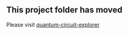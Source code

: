 ## This project folder has moved

Please visit [quantum-circuit-explorer](/src/lines/line1-edu-research/quantum-circuit-explorer)
